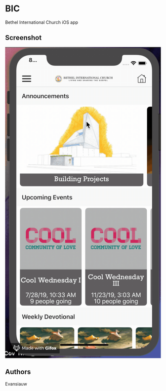 # BIC
Bethel International Church iOS app

## Screenshot
![Alt-Text](https://github.com/evansiauw/BIC/blob/master/BIC.gif)

## Authors
Evansiauw
